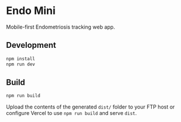 # Endo Mini

Mobile-first Endometriosis tracking web app.

## Development

```bash
npm install
npm run dev
```

## Build

```bash
npm run build
```

Upload the contents of the generated `dist/` folder to your FTP host or configure Vercel to use `npm run build` and serve `dist`.
